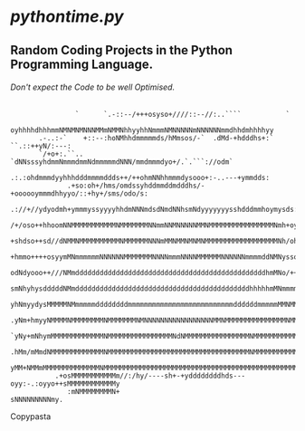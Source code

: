 # ***pythontime.py***
## Random Coding Projects in the Python Programming Language.
###### *Don't expect the Code to be well Optimised.*



                    `      `.-::--/+++osyso+////::--//:..````           `                   
                      oyhhhhdhhhmmNMNMNMNNNMMmNMMNhhyyhhNmmmNMNNNNNmNNNNNNmmdhhdmhhhhyy             
           .-..:-`    +::--:hoNMhhdmmmmmds/hMmsos/-`  .dMd-+hdddhs+:`   ``.::++yN/:---:             
           `/+o+:.``..     `dNNsssyhdmmNmmmdmmNdmmmmmdNNN/mmdmmmdyo+/.`.```://odm`                  
                     .:.:ohdmmmdyyhhhdddmmmmddds++/++ohmNNhhmmmdysooo+:-..---+ymmdds:               
                  .+so:oh+/hms/omdssyhddmmddmdddhs/-+oooooymmmdhhyyo/::+hy+/sms/odo/s:              
                .://+//ydyodmh+ymmmyssyyyyhhdmNNNmdsdNmdNNhsmNdyyyyyyysshdddmmhoymysds:.            
               /+/oso++hhoomNNMMMMMMMMMMMNMMMMMMMNNmmNNMNNNNNMMNMMMMMMMMMMMMMMMMNmh+oy+/`           
               +shdso++sd//dNMMNMMMMMMMMMMNMMMMMMNNNmMMNMMNMNMNMMMMMMMMMMMMMMMMMMNh/oho/-           
               +hmmo++++osyymMNmmmmmmNNNNNNMMMMMMMNNNNmmmNNNNMMMMMMNNNNNNmmmmddNMNysso++:           
               odNdyooo++///NMmdddddddddddddddddddddddddddddddddddddddddddddddhmMNo/++oo/           
               smNhyhysdddddNMmdddddddddddddddddddddddddddddddddddddddddddhhhhhmMNmmmmmys           
              yhNmyydysMMMMMNMmmmmmddddddddmmmmmmmmmmmmmmmmmmmmmmmmmmddddddmmmmmMMNMMMNyh           
              .yNm+hmyyNMMMMNMMMMMMMMNMMMMMMMNMNNNNNNNNNNNNNNNNNMMNMMMMMMMMMMMMMMMNMMMNym           
              `yNy+mNhymMMMMMMMMMMMMMNMMMMMMMMMMMMMMMMNdNMMMMMMMMMMMMMMMMNMMMMMMMMMMMMmhN           
              .hMm/mMmdNMMMMMMMMMMMMMNMMMMMMMMMMMMMMMMMMMMMMMMMMMMMMMMMMMNMMMMMMMMMMMMNdN           
               yMM+NMMmMMMMMMMMMMMMMMNMMMMMMMMMMMMMMMMMMMMMMMMMMMMMMMMMMMMMMMMMMMMMMMMMMm           
               .+osMMMMMMMMMMMm//:/hy/----sh+-+yddddddddhds---oyy:-.:oyyo++sMMMMMMMMMMMMy           
                  :mNMMMMMMMMN+                                             sNNNNNNNNNmy.           

                                                                                                                                                   
Copypasta
